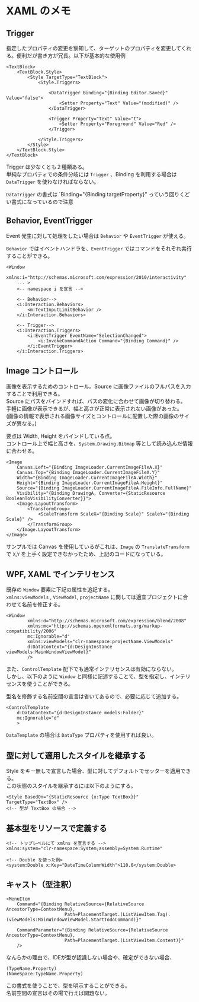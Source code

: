 # XAML のメモ

## Trigger

指定したプロパティの変更を察知して、ターゲットのプロパティを変更してくれる。便利だが書き方が冗長。以下が基本的な使用例

	<TextBlock>
		<TextBlock.Style>
			<Style TargetType="TextBlock">
				<Style.Triggers>

					<DataTrigger Binding="{Binding Editor.Saved}" Value="false">
						<Setter Property="Text" Value="(modified)" />
					</DataTrigger>

					<Trigger Property="Text" Value="t">
						<Setter Property="Foreground" Value="Red" />
					</Trigger>

				</Style.Triggers>
			</Style>
		</TextBlock.Style>
	</TextBlock>

Trigger は少なくとも２種類ある。  
単純なプロパティでの条件分岐には `Trigger` 、Binding を利用する場合は `DataTrigger` を使わなければならない。

`DataTrigger` の書式は `Binding="{Binding targetProperty}" っていう回りくどい書式になっているので注意

## Behavior, EventTrigger

Event 発生に対して処理をしたい場合は `Behavior` や `EventTrigger` が使える。

`Behavior` ではイベントハンドラを、`EventTrigger` ではコマンドをそれぞれ実行することができる。

	<Window
		xmlns:i="http://schemas.microsoft.com/expression/2010/interactivity"
		... >
		<-- namespace i を宣言 -->

		<-- Behavior-->
		<i:Interaction.Behaviors>
			<m:TextInputLimitBehavior />
		</i:Interaction.Behaviors>

		<-- Trigger-->
		<i:Interaction.Triggers>
			<i:EventTrigger EventName="SelectionChanged">
				<i:InvokeCommandAction Command="{Binding Command}" />
			</i:EventTrigger>
		</i:Interaction.Triggers>

## Image コントロール

画像を表示するためのコントロール。Source に画像ファイルのフルパスを入力することで利用できる。  
Source にパスをバインドすれば、パスの変化に合わせて画像が切り替わる。  
手軽に画像が表示できるが、幅と高さが正常に表示されない画像があった。  
(画像の情報で表示される画像サイズとコントロールに配置した際の画像のサイズが異なる。)

要点は Width, Height をバインドしている点。  
コントロール上で幅と高さを、`System.Drawing.Bitmap` 等として読み込んだ情報に合わせる。  

	<Image
		Canvas.Left="{Binding ImageLoader.CurrentImageFileA.X}"
		Canvas.Top="{Binding ImageLoader.CurrentImageFileA.Y}"
		Width="{Binding ImageLoader.CurrentImageFileA.Width}"
		Height="{Binding ImageLoader.CurrentImageFileA.Height}"
		Source="{Binding ImageLoader.CurrentImageFileA.FileInfo.FullName}"
		Visibility="{Binding DrawingA, Converter={StaticResource BooleanToVisibilityConverter}}">
		<Image.LayoutTransform>
			<TransformGroup>
				<ScaleTransform ScaleX="{Binding Scale}" ScaleY="{Binding Scale}" />
			</TransformGroup>
		</Image.LayoutTransform>
	</Image>

サンプルでは Canvas を使用しているがこれは、`Image` の `TranslateTransform` で `X`,`Y` を上手く設定できなかったため、上記のコードになっている。

## WPF, XAML でインテリセンス

既存の `Window` 要素に下記の属性を追記する。  
`xmlns:viewModels` , `ViewModel`, `projectName` に関しては適宜プロジェクトに合わせて名前を修正する。

	<Window 
			xmlns:d="http://schemas.microsoft.com/expression/blend/2008"
			xmlns:mc="http://schemas.openxmlformats.org/markup-compatibility/2006"
			mc:Ignorable="d"
			xmlns:viewModels="clr-namespace:projectName.ViewModels"
			d:DataContext="{d:DesignInstance viewModels:MainWindowViewModel}"
			/>

また、`ControlTemplate` 配下でも通常インテリセンスは有効にならない。  
しかし、以下のように `Window` と同様に記述することで、型を指定し、インテリセンスを使うことができる。

型名を修飾する名前空間の宣言は省いてあるので、必要に応じて追加する。

	<ControlTemplate
		d:DataContext="{d:DesignInstance models:Folder}"
		mc:Ignorable="d"
		>

`DataTemplate` の場合は `DataType` プロパティを使用すれば良い。

## 型に対して適用したスタイルを継承する

Style をキー無しで宣言した場合、型に対してデフォルトでセッターを適用できる。  
この状態のスタイルを継承するには以下のようにする。

	<Style BasedOn="{StaticResource {x:Type TextBox}}" TargetType="TextBox" />
	<!-- 型が TextBox の場合 -->

## 基本型をリソースで定義する

	<!-- トップレベルにて xmlns を宣言する -->
	xmlns:system="clr-namespace:System;assembly=System.Runtime"

	<!-- Double を使った例>
	<system:Double x:Key="DateTimeColumnWidth">110.0</system:Double>

## キャスト（型注釈）

	<MenuItem
		Command="{Binding RelativeSource={RelativeSource AncestorType=ContextMenu},
						  Path=PlacementTarget.(ListViewItem.Tag).(viewModels:MainWindowViewModel.StartTodoCommand)}"

		CommandParameter="{Binding RelativeSource={RelativeSource AncestorType=ContextMenu},
						  Path=PlacementTarget.(ListViewItem.Content)}"
		/>

なんらかの理由で、IDEが型が認識しない場合や、確定ができない場合、

	(TypeName.Property)
	(NameSpace:TypeName.Property)

この書式を使うことで、型を明示することができる。  
名前空間の宣言はその場で行えば問題ない。
